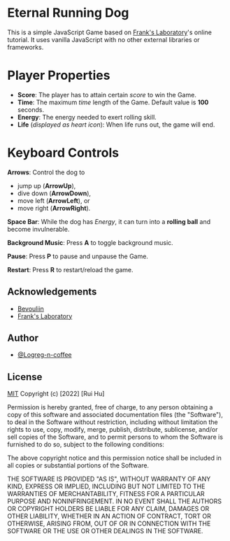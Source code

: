 
# Eternal Running Dog

This is a simple JavaScript Game based on [Frank's Laboratory](https://www.youtube.com/c/Frankslaboratory)'s online tutorial.
It uses vanilla JavaScript with no other external libraries or frameworks.

# Player Properties

- **Score**: The player has to attain certain *score* to win the Game.
- **Time**: The maximum *time* length of the Game. Default value is **100** seconds.
- **Energy**: The energy needed to exert rolling skill.
- **Life** (*displayed as heart icon*): When life runs out, the game will end.

# Keyboard Controls

**Arrows**: Control the dog to

- jump up (**ArrowUp**),
- dive down (**ArrowDown**),
- move left (**ArrowLeft**), or
- move right (**ArrowRight**).

**Space Bar**: While the dog has *Energy*, it can turn into a **rolling ball**
and become invulnerable.

**Background Music**: Press **A** to toggle background music.

**Pause**: Press **P** to pause and unpause the Game.

**Restart**: Press **R** to restart/reload the game.

## Acknowledgements

- [Bevouliin](https://bevouliin.com)
- [Frank's Laboratory](https://www.youtube.com/c/Frankslaboratory)

## Author

- [@Logreg-n-coffee](https://github.com/logreg-n-coffee)

## License

[MIT](https://choosealicense.com/licenses/mit/)
Copyright (c) [2022] [Rui Hu]

Permission is hereby granted, free of charge, to any person obtaining a copy
of this software and associated documentation files (the "Software"), to deal
in the Software without restriction, including without limitation the rights
to use, copy, modify, merge, publish, distribute, sublicense, and/or sell
copies of the Software, and to permit persons to whom the Software is
furnished to do so, subject to the following conditions:

The above copyright notice and this permission notice shall be included in all
copies or substantial portions of the Software.

THE SOFTWARE IS PROVIDED "AS IS", WITHOUT WARRANTY OF ANY KIND, EXPRESS OR
IMPLIED, INCLUDING BUT NOT LIMITED TO THE WARRANTIES OF MERCHANTABILITY,
FITNESS FOR A PARTICULAR PURPOSE AND NONINFRINGEMENT. IN NO EVENT SHALL THE
AUTHORS OR COPYRIGHT HOLDERS BE LIABLE FOR ANY CLAIM, DAMAGES OR OTHER
LIABILITY, WHETHER IN AN ACTION OF CONTRACT, TORT OR OTHERWISE, ARISING FROM,
OUT OF OR IN CONNECTION WITH THE SOFTWARE OR THE USE OR OTHER DEALINGS IN THE
SOFTWARE.
